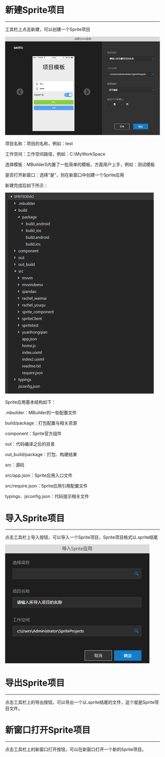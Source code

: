 # 新建Sprite项目

----------

工具栏上点击新建，可以创建一个Sprite项目

<img src="image/new1.png" />

项目名称：项目的名称，例如：test

工作空间：工作空间路径，例如：C:\MyWorkSpace

选择模板：MBuilder5内置了一批简单的模板，方面用户上手，例如：测试模板

是否打开新窗口：选择“是”，则在新窗口中创建一个Sprite应用

新建完成后如下所示：

<img src="image/new2.png" />

Sprite应用基本结构如下：

.mbuilder：MBuilder的一些配置文件

build/package：打包配置与相关资源

component：Sprite官方组件

out：代码编译之后的目录

out_build/package：打包、构建结果

src：源码

src/app.json：Sprite应用入口文件

src/require.json：Sprite应用引用配置文件

typings、jsconfig.json：代码提示相关文件

# 导入Sprite项目

----------

点击工具栏上导入按钮，可以导入一个Sprite项目，Sprite项目格式以.sprite结尾

<img src="image/import1.png" />

# 导出Sprite项目

----------

点击工具栏上的导出按钮，可以导出一个以.sprite结尾的文件，这个就是Sprite项目文件。

# 新窗口打开Sprite项目

----------

点击工具栏上的新窗口打开按钮，可以在新窗口打开一个新的Sprite项目。
